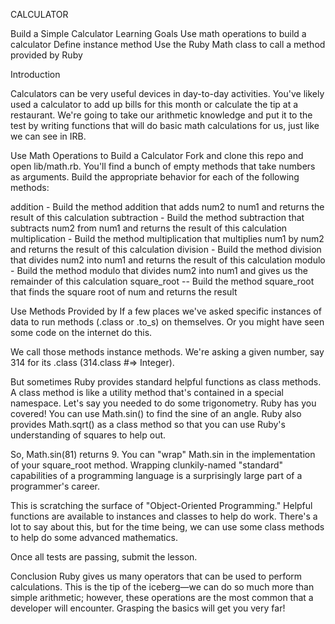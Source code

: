 CALCULATOR

Build a Simple Calculator
Learning Goals
Use  math operations to build a calculator
Define instance method
Use the Ruby Math class to call a method provided by Ruby

Introduction

Calculators can be very useful devices in day-to-day activities. You've likely used a calculator to add up bills for this month or calculate the tip at a restaurant. We're going to take our arithmetic knowledge and put it to the test by writing functions that will do basic math calculations for us, just like we can see in IRB.

Use Math Operations to Build a Calculator
Fork and clone this repo and open lib/math.rb. You'll find a bunch of empty methods that take numbers as arguments. Build the appropriate behavior for each of the following methods:

addition - Build the method addition that adds num2 to num1 and returns the result of this calculation
subtraction - Build the method subtraction that subtracts num2 from num1 and returns the result of this calculation
multiplication - Build the method multiplication that multiplies num1 by num2 and returns the result of this calculation
division - Build the method division that divides num2 into num1 and returns the result of this calculation
modulo - Build the method modulo that divides num2 into num1 and gives us the remainder of this calculation
square_root -- Build the method square_root that finds the square root of num and returns the result

Use Methods Provided by 
If a few places we've asked specific instances of data to run methods (.class or .to_s) on themselves. Or you might have seen some code on the internet do this.

We call those methods instance methods. We're asking a given number, say 314 for its .class (314.class #=> Integer).

But sometimes Ruby provides standard helpful functions as class methods. A class method is like a utility method that's contained in a special namespace. Let's say you needed to do some trigonometry. Ruby has you covered! You can use Math.sin() to find the sine of an angle. Ruby also provides Math.sqrt() as a class method so that you can use Ruby's understanding of squares to help out.

So, Math.sin(81) returns 9. You can "wrap" Math.sin in the implementation of your square_root method. Wrapping clunkily-named "standard" capabilities of a programming language is a surprisingly large part of a programmer's career.

This is scratching the surface of "Object-Oriented Programming." Helpful functions are available to instances and classes to help do work. There's a lot to say about this, but for the time being, we can use some class methods to help do some advanced mathematics.

Once all tests are passing, submit the lesson.

Conclusion
Ruby gives us many operators that can be used to perform calculations. This is the tip of the iceberg—we can do so much more than simple arithmetic; however, these operations are the most common that a developer will encounter. Grasping the basics will get you very far!
